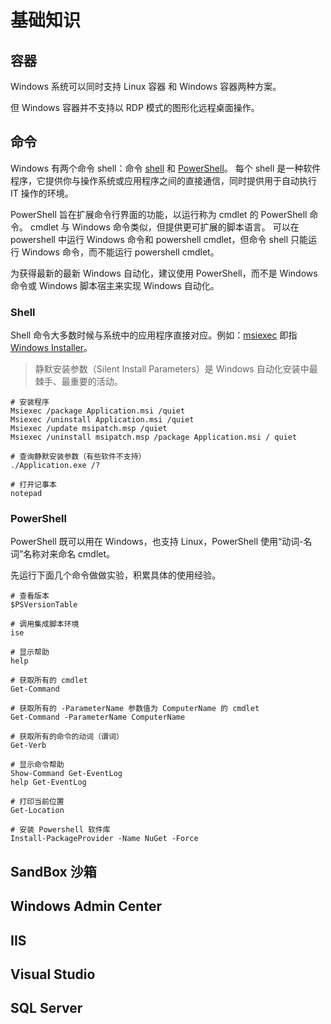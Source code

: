 # 基础知识

## 容器

Windows 系统可以同时支持 Linux 容器 和 Windows 容器两种方案。  

但 Windows 容器并不支持以 RDP 模式的图形化远程桌面操作。  

## 命令

Windows 有两个命令 shell：命令 [shell](https://docs.microsoft.com/zh-cn/windows-server/administration/windows-commands/windows-commands) 和 [PowerShell](https://docs.microsoft.com/zh-cn/powershell/scripting/overview)。 每个 shell 是一种软件程序，它提供你与操作系统或应用程序之间的直接通信，同时提供用于自动执行 IT 操作的环境。  

PowerShell 旨在扩展命令行界面的功能，以运行称为 cmdlet 的 PowerShell 命令。 cmdlet 与 Windows 命令类似，但提供更可扩展的脚本语言。 可以在 powershell 中运行 Windows 命令和 powershell cmdlet，但命令 shell 只能运行 Windows 命令，而不能运行 powershell cmdlet。  

为获得最新的最新 Windows 自动化，建议使用 PowerShell，而不是 Windows 命令或 Windows 脚本宿主来实现 Windows 自动化。  

### Shell

Shell 命令大多数时候与系统中的应用程序直接对应。例如：[msiexec](https://docs.microsoft.com/zh-cn/windows/win32/msi/command-line-options) 即指 [Windows Installer](https://docs.microsoft.com/zh-cn/windows/win32/msi/windows-installer-portal)。

> 静默安装参数（Silent Install  Parameters）是 Windows 自动化安装中最棘手、最重要的活动。  

```
# 安装程序
Msiexec /package Application.msi /quiet
Msiexec /uninstall Application.msi /quiet
Msiexec /update msipatch.msp /quiet
Msiexec /uninstall msipatch.msp /package Application.msi / quiet

# 查询静默安装参数（有些软件不支持）
./Application.exe /?

# 打开记事本
notepad
```



### PowerShell

PowerShell 既可以用在 Windows，也支持 Linux，PowerShell 使用“动词-名词”名称对来命名 cmdlet。    

先运行下面几个命令做做实验，积累具体的使用经验。  

```
# 查看版本
$PSVersionTable

# 调用集成脚本环境
ise

# 显示帮助
help

# 获取所有的 cmdlet
Get-Command

# 获取所有的 -ParameterName 参数值为 ComputerName 的 cmdlet
Get-Command -ParameterName ComputerName

# 获取所有的命令的动词（谓词）
Get-Verb

# 显示命令帮助
Show-Command Get-EventLog
help Get-EventLog

# 打印当前位置
Get-Location

# 安装 Powershell 软件库
Install-PackageProvider -Name NuGet -Force

```

## SandBox 沙箱

## Windows Admin Center

## IIS

## Visual Studio

## SQL Server